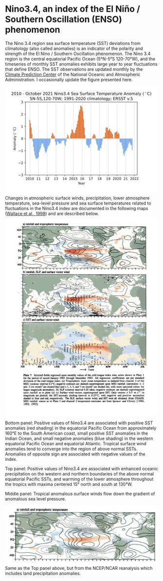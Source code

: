 # Nino3.4, an index of the El Niño / Southern Oscillation (ENSO) phenomenon

The Nino 3.4 region sea surface temperature (SST) deviations from climatology (also called
anomalies) is an indicator of the polarity and strength of the El Nino
/ Southern Oscillation phenomenon.  The Nino 3.4 region is the central equatorial Pacific Ocean (5°N-5°S 120-70°W),
and the timeseries of monthly SST anomalies exhibits large year to year fluctuations that define ENSO.  The SST
observations are updated monthly by the <a href="https://www.cpc.ncep.noaa.gov/data/indices/">Climate Prediction Center</a> of the National Oceanic and Atmospheric
Administration.  I occasionally update the figure presented here.

<!-- ![alt text](https://github.com/ToddMitchellGH/Small-Analyses/blob/master/nino34september2019.png) -->
<img src="sstanomnino342010oct2021.jpg" alt="Nino3.4 anomaly timeseries for 2010 - October 2021" width="750" align=center>

Changes in atmospheric surface winds, precipitation, lower atmosphere temperature, sea-level pressure and sea surface temperatures related to fluctuations in the Nino3.4 index are documented in the following maps (<a href="Wallace_etal_1998.pdf">Wallace et al., 1998</a>) and are described below.
<img src="ENSO Plate 7.png" alt="ENSO SST, Sfc. wind, ocean precipitation, tropospheric temperature" width="1000">

Bottom panel: Positive values of Nino3.4 are associated with positive SST anomalies (red shading) in the equatorial Pacific 
Ocean from approximately 160°E to the South American coast, small positive SST anomalies in the Indian Ocean, and small negative
anomalies (blue shading) in the western equatorial Pacific Ocean and equatorial Atlantic.  Tropical surface wind anomalies
tend to converge into the region of above normal SSTs.  Anomalies of opposite sign are associated with negative values of the index.

Top panel: Positive values of Nino3.4 are associated with enhanced oceanic precipitation on the western and northern boundaries of the above normal equatorial Pacific SSTs, and warming of the lower atmosphere throughout the tropics with maxima centered 15° north and south at 130°W.

Middle panel: Tropical anomalous surface winds flow down the gradient of anomalous sea level pressure.

<img src="ENSO dynamics reanalysis.png" alt="ENSO land and ocean precipitation and tropospheric temperature from reanalysis" width="1000">
Same as the Top panel above, but from the NCEP/NCAR reanalysis which includes land precipitation anomalies.
